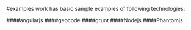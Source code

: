 #examples work
has basic sample examples of following technologies:

####angularjs
####geocode
####grunt
####Nodejs
####Phantomjs

